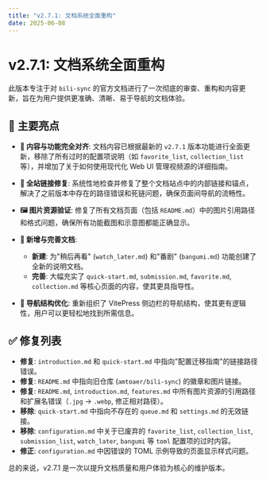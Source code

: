 ```yaml
---
title: "v2.7.1: 文档系统全面重构"
date: 2025-06-08
---
```


# v2.7.1: 文档系统全面重构

此版本专注于对 `bili-sync` 的官方文档进行了一次彻底的审查、重构和内容更新，旨在为用户提供更准确、清晰、易于导航的文档体验。

## 🌟 主要亮点

- **📖 内容与功能完全对齐**: 文档内容已根据最新的 `v2.7.1` 版本功能进行全面更新，移除了所有过时的配置项说明（如 `favorite_list`, `collection_list` 等），并增加了关于如何使用现代化 Web UI 管理视频源的详细指南。

- **🔗 全站链接修复**: 系统性地检查并修复了整个文档站点中的内部链接和锚点，解决了之前版本中存在的路径错误和死链问题，确保页面间导航的流畅性。

- **🖼️ 图片资源验证**: 修复了所有文档页面（包括 `README.md`）中的图片引用路径和格式问题，确保所有功能截图和示意图都能正确显示。

- **📝 新增与完善文档**:
  - **新建**: 为"稍后再看" (`watch_later.md`) 和"番剧" (`bangumi.md`) 功能创建了全新的说明文档。
  - **完善**: 大幅充实了 `quick-start.md`, `submission.md`, `favorite.md`, `collection.md` 等核心页面的内容，使其更具指导性。

- **🧭 导航结构优化**: 重新组织了 VitePress 侧边栏的导航结构，使其更有逻辑性，用户可以更轻松地找到所需信息。

## ✅ 修复列表

- **修复**: `introduction.md` 和 `quick-start.md` 中指向"配置迁移指南"的链接路径错误。
- **修复**: `README.md` 中指向旧仓库 (`amtoaer/bili-sync`) 的徽章和图片链接。
- **修复**: `README.md`, `introduction.md`, `features.md` 中所有图片资源的引用路径和扩展名错误（`.jpg` -> `.webp`, 修正相对路径）。
- **移除**: `quick-start.md` 中指向不存在的 `queue.md` 和 `settings.md` 的无效链接。
- **移除**: `configuration.md` 中关于已废弃的 `favorite_list`, `collection_list`, `submission_list`, `watch_later`, `bangumi` 等 `toml` 配置项的过时内容。
- **修正**: `configuration.md` 中因错误的 TOML 示例导致的页面显示样式问题。

总的来说，v2.7.1 是一次以提升文档质量和用户体验为核心的维护版本。 